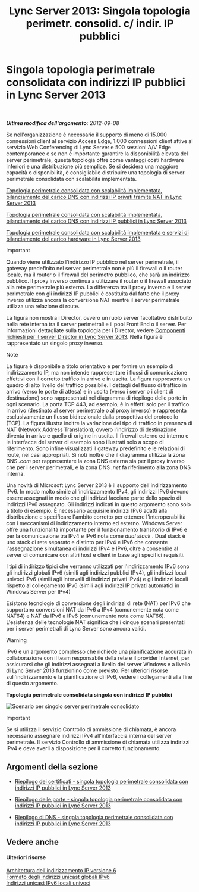 ﻿---
title: "Lync Server 2013: Singola topologia perimetr. consolid. c/ indir. IP pubblici"
TOCTitle: Singola topologia perimetrale consolidata con indirizzi IP pubblici
ms:assetid: a92d1179-6a1f-4efe-908a-f8dfc5024f30
ms:mtpsurl: https://technet.microsoft.com/it-it/library/JJ205148(v=OCS.15)
ms:contentKeyID: 49301606
ms.date: 08/24/2015
mtps_version: v=OCS.15
ms.translationtype: HT
---

# Singola topologia perimetrale consolidata con indirizzi IP pubblici in Lync Server 2013

 

_**Ultima modifica dell'argomento:** 2012-09-08_

Se nell'organizzazione è necessario il supporto di meno di 15.000 connessioni client al servizio Access Edge, 1.000 connessioni client attive al servizio Web Conferencing di Lync Server e 500 sessioni A/V Edge contemporanee e se non è importante garantire la disponibilità elevata del server perimetrale, questa topologia offre come vantaggi costi hardware inferiori e una distribuzione più semplice. Se si desidera una maggiore capacità o disponibilità, è consigliabile distribuire una topologia di server perimetrale consolidata con scalabilità implementata.

   [Topologia perimetrale consolidata con scalabilità implementata, bilanciamento del carico DNS con indirizzi IP privati tramite NAT in Lync Server 2013](lync-server-2013-scaled-consolidated-edge-dns-load-balancing-with-private-ip-addresses-using-nat.md)  

   [Topologia perimetrale consolidata con scalabilità implementata, bilanciamento del carico DNS con indirizzi IP pubblici in Lync Server 2013](lync-server-2013-scaled-consolidated-edge-dns-load-balancing-with-public-ip-addresses.md)  

   [Topologia perimetrale consolidata con scalabilità implementata e servizi di bilanciamento del carico hardware in Lync Server 2013](lync-server-2013-scaled-consolidated-edge-with-hardware-load-balancers.md)  

> [!IMPORTANT]  
> Quando viene utilizzato l'indirizzo IP pubblico nel server perimetrale, il gateway predefinito nel server perimetrale non è più il firewall o il router locale, ma il router o il firewall del perimetro pubblico, che sarà un indirizzo pubblico. Il proxy inverso continua a utilizzare il router o il firewall associato alla rete perimetrale più esterna. La differenza tra il proxy inverso e il server perimetrale con gli indirizzi IP pubblici è costituita dal fatto che il proxy inverso utilizza ancora la conversione NAT mentre il server perimetrale utilizza una relazione di route.

La figura non mostra i Director, ovvero un ruolo server facoltativo distribuito nella rete interna tra il server perimetrali e il pool Front End o il server. Per informazioni dettagliate sulla topologia per i Director, vedere [Componenti richiesti per il server Director in Lync Server 2013](lync-server-2013-components-required-for-the-director.md). Nella figura è rappresentato un singolo proxy inverso.


> [!NOTE]
> La figura è disponibile a titolo orientativo e per fornire un esempio di indirizzamento IP, ma non intende rappresentare i flussi di comunicazione effettivi con il corretto traffico in arrivo e in uscita. La figura rappresenta un quadro di alto livello del traffico possibile. I dettagli del flusso di traffico in arrivo (verso le porte di attesa) e in uscita (verso i server o i client di destinazione) sono rappresentati nel diagramma di riepilogo delle porte in ogni scenario. La porta TCP 443, ad esempio, è in effetti solo per il traffico in arrivo (destinato al server perimetrale o al proxy inverso) e rappresenta esclusivamente un flusso bidirezionale dalla prospettiva del protocollo (TCP). La figura illustra inoltre la variazione del tipo di traffico in presenza di NAT (Network Address Translation), ovvero l'indirizzo di destinazione diventa in arrivo e quello di origine in uscita. Il firewall esterno ed interno e le interfacce del server di esempio sono illustrati solo a scopo di riferimento. Sono infine visualizzati il gateway predefinito e le relazioni di route, nei casi appropriati. Si noti inoltre che il diagramma utilizza la zona DNS <EM>.com</EM> per rappresentare la zona DNS esterna sia per il proxy inverso che per i server perimetrali, e la zona DNS <EM>.net</EM> fa riferimento alla zona DNS interna.



Una novità di Microsoft Lync Server 2013 è il supporto dell'indirizzamento IPv6. In modo molto simile all'indirizzamento IPv4, gli indirizzi IPv6 devono essere assegnati in modo che gli indirizzi facciano parte dello spazio di indirizzi IPv6 assegnato. Gli indirizzi indicati in questo argomento sono solo a titolo di esempio. È necessario acquisire indirizzi IPv6 adatti alla distribuzione e specificare l'ambito corretto per ottenere l'interoperabilità con i meccanismi di indirizzamento interno ed esterno. Windows Server offre una funzionalità importante per il funzionamento transitorio di IPv6 e per la comunicazione tra IPv4 e IPv6 nota come *dual stack* . Dual stack è uno stack di rete separato e distinto per IPv4 e IPv6 che consente l'assegnazione simultanea di indirizzi IPv4 e IPv6, oltre a consentire al server di comunicare con altri host e client in base agli specifici requisiti.

I tipi di indirizzo tipici che verranno utilizzati per l'indirizzamento IPv6 sono gli indirizzi globali IPv6 (simili agli indirizzi pubblici IPv4), gli indirizzi locali univoci IPv6 (simili agli intervalli di indirizzi privati IPv4) e gli indirizzi locali rispetto al collegamento IPv6 (simili agli indirizzi IP privati automatici in Windows Server per IPv4)

Esistono tecnologie di conversione degli indirizzi di rete (NAT) per IPv6 che supportano conversioni NAT da IPv6 a IPv4 (comunemente nota come NAT64) e NAT da IPv6 a IPv6 (comunemente nota come NAT66). L'esistenza delle tecnologie NAT significa che i cinque scenari presentati per i server perimetrali di Lync Server sono ancora validi.


> [!WARNING]
> IPv6 è un argomento complesso che richiede una pianificazione accurata in collaborazione con il team responsabile della rete e il provider Internet, per assicurarsi che gli indirizzi assegnati a livello del server Windows e a livello di Lync Server 2013 funzionino come previsto. Per ulteriori risorse sull'indirizzamento e la pianificazione di IPv6, vedere i collegamenti alla fine di questo argomento.



**Topologia perimetrale consolidata singola con indirizzi IP pubblici**

![Scenario per singolo server perimetrale consolidato](images/JJ205148.2db9f9e1-75aa-4de0-ab3f-c6effddb4f4d(OCS.15).jpg "Scenario per singolo server perimetrale consolidato")

> [!IMPORTANT]  
> Se si utilizza il servizio Controllo di ammissione di chiamata, è ancora necessario assegnare indirizzi IPv4 all'interfaccia interna del server perimetrale. Il servizio Controllo di ammissione di chiamata utilizza indirizzi IPv4 e deve averli a disposizione per il corretto funzionamento.

## Argomenti della sezione

  - [Riepilogo dei certificati - singola topologia perimetrale consolidata con indirizzi IP pubblici in Lync Server 2013](lync-server-2013-certificate-summary-single-consolidated-edge-with-public-ip-addresses.md)

  - [Riepilogo delle porte - singola topologia perimetrale consolidata con indirizzi IP pubblici in Lync Server 2013](lync-server-2013-port-summary-single-consolidated-edge-with-public-ip-addresses.md)

  - [Riepilogo di DNS - singola topologia perimetrale consolidata con indirizzi IP pubblici in Lync Server 2013](lync-server-2013-dns-summary-single-consolidated-edge-with-public-ip-addresses.md)

## Vedere anche

#### Ulteriori risorse

[Architettura dell'indirizzamento IP versione 6](http://tools.ietf.org/html/rfc4291)  
[Formato degli indirizzi unicast globali IPv6](http://tools.ietf.org/html/rfc3587)  
[Indirizzi unicast IPv6 locali univoci](http://tools.ietf.org/html/rfc4193)

